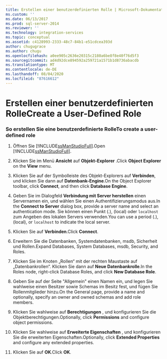 ```yaml
---
title: Erstellen einer benutzerdefinierten Rolle | Microsoft-Dokumentation
ms.custom: ''
ms.date: 06/13/2017
ms.prod: sql-server-2014
ms.reviewer: ''
ms.technology: integration-services
ms.topic: conceptual
ms.assetid: c4128993-2333-48c7-84b1-e51cdcea393d
author: chugugrace
ms.author: chugu
ms.openlocfilehash: a0ee905c2636e20315c2180a6be8f8e40f76d5f3
ms.sourcegitcommit: ad4d92dce894592a259721a1571b1d8736abacdb
ms.translationtype: MT
ms.contentlocale: de-DE
ms.lasthandoff: 08/04/2020
ms.locfileid: "87616612"
---
```

# <a name="create-a-user-defined-role"></a><span data-ttu-id="e8e59-102">Erstellen einer benutzerdefinierten Rolle</span><span class="sxs-lookup"><span data-stu-id="e8e59-102">Create a User-Defined Role</span></span>
    
### <a name="to-create-a-user-defined-role"></a><span data-ttu-id="e8e59-103">So erstellen Sie eine benutzerdefinierte Rolle</span><span class="sxs-lookup"><span data-stu-id="e8e59-103">To create a user-defined role</span></span>  
  
1.  <span data-ttu-id="e8e59-104">Öffnen Sie [!INCLUDE[ssManStudioFull](../includes/ssmanstudiofull-md.md)].</span><span class="sxs-lookup"><span data-stu-id="e8e59-104">Open [!INCLUDE[ssManStudioFull](../includes/ssmanstudiofull-md.md)].</span></span>  
  
2.  <span data-ttu-id="e8e59-105">Klicken Sie im Menü **Ansicht** auf **Objekt-Explorer** .</span><span class="sxs-lookup"><span data-stu-id="e8e59-105">Click **Object Explorer** on the **View** menu.</span></span>  
  
3.  <span data-ttu-id="e8e59-106">Klicken Sie auf der Symbolleiste des Objekt-Explorers auf **Verbinden**, und klicken Sie dann auf **Datenbank-Engine**.</span><span class="sxs-lookup"><span data-stu-id="e8e59-106">On the Object Explorer toolbar, click **Connect**, and then click **Database Engine**.</span></span>  
  
4.  <span data-ttu-id="e8e59-107">Geben Sie im Dialogfeld **Verbindung mit Server herstellen** einen Servernamen ein, und wählen Sie einen Authentifizierungsmodus aus.</span><span class="sxs-lookup"><span data-stu-id="e8e59-107">In the **Connect to Server** dialog box, provide a server name and select an authentication mode.</span></span> <span data-ttu-id="e8e59-108">Sie können einen Punkt (.), (local) oder `localhost` zum Angeben des lokalen Servers verwenden.</span><span class="sxs-lookup"><span data-stu-id="e8e59-108">You can use a period (.), (local), or `localhost` to indicate the local server.</span></span>  
  
5.  <span data-ttu-id="e8e59-109">Klicken Sie auf **Verbinden**.</span><span class="sxs-lookup"><span data-stu-id="e8e59-109">Click **Connect**.</span></span>  
  
6.  <span data-ttu-id="e8e59-110">Erweitern Sie die Datenbanken, Systemdatenbanken, msdb, Sicherheit und Rollen.</span><span class="sxs-lookup"><span data-stu-id="e8e59-110">Expand Databases, System Databases, msdb, Security, and Roles.</span></span>  
  
7.  <span data-ttu-id="e8e59-111">Klicken Sie im Knoten „Rollen“ mit der rechten Maustaste auf „Datenbankrollen“. Klicken Sie dann auf **Neue Datenbankrolle**.</span><span class="sxs-lookup"><span data-stu-id="e8e59-111">In the Roles node, right-click Database Roles, and click **New Database Role**.</span></span>  
  
8.  <span data-ttu-id="e8e59-112">Geben Sie auf der Seite "Allgemein" einen Namen ein, und legen Sie wahlweise einen Besitzer sowie Schemas im Besitz fest, und fügen Sie Rollenmitglieder hinzu.</span><span class="sxs-lookup"><span data-stu-id="e8e59-112">On the General page, provide a name and optionally, specify an owner and owned schemas and add role members.</span></span>  
  
9. <span data-ttu-id="e8e59-113">Klicken Sie wahlweise auf **Berechtigungen** , und konfigurieren Sie die Objektberechtigungen.</span><span class="sxs-lookup"><span data-stu-id="e8e59-113">Optionally, click **Permissions** and configure object permissions.</span></span>  
  
10. <span data-ttu-id="e8e59-114">Klicken Sie wahlweise auf **Erweiterte Eigenschaften** , und konfigurieren Sie die erweiterten Eigenschaften.</span><span class="sxs-lookup"><span data-stu-id="e8e59-114">Optionally, click **Extended Properties** and configure any extended properties.</span></span>  
  
11. <span data-ttu-id="e8e59-115">Klicken Sie auf **OK**.</span><span class="sxs-lookup"><span data-stu-id="e8e59-115">Click **OK**.</span></span>  
  
  
